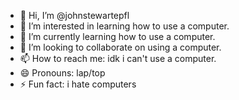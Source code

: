 - 👋 Hi, I’m @johnstewartepfl
- 👀 I’m interested in learning how to use a computer.
- 🌱 I’m currently learning how to use a computer.
- 💞️ I’m looking to collaborate on using a computer.
- 📫 How to reach me: idk i can't use a computer.
- 😄 Pronouns: lap/top
- ⚡ Fun fact: i hate computers

<!---
johnstewartepfl/johnstewartepfl is a ✨ special ✨ repository because its `README.md` (this file) appears on your GitHub profile.
You can click the Preview link to take a look at your changes.
--->
